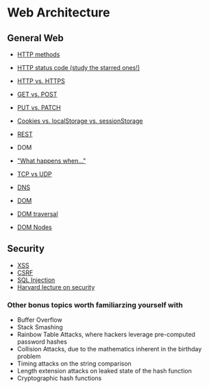 # Web Architecture

## General Web

* [HTTP methods](https://www.tutorialspoint.com/http/http_methods.htm)
* [HTTP status code (study the starred ones!)](http://www.restapitutorial.com/httpstatuscodes.html)
* [HTTP vs. HTTPS](https://www.instantssl.com/ssl-certificate-products/https.html)
* [GET vs. POST](https://www.w3schools.com/tags/ref_httpmethods.asp)
* [PUT vs. PATCH](https://stackoverflow.com/questions/28459418/rest-api-put-vs-patch-with-real-life-examples)
* [Cookies vs. localStorage vs. sessionStorage](https://stackoverflow.com/questions/19867599/what-is-the-difference-between-localstorage-sessionstorage-session-and-cookies)

* [REST](https://codewords.recurse.com/issues/five/what-restful-actually-means)
* DOM
* ["What happens when..."](https://medium.com/@maneesha.wijesinghe1/what-happens-when-you-type-an-url-in-the-browser-and-press-enter-bb0aa2449c1a)
* [TCP vs UDP](https://www.youtube.com/watch?v=Vdc8TCESIg8&t)
* [DNS](https://medium.freecodecamp.org/the-domain-name-system-dns-is-the-backbone-of-the-internet-heres-how-it-all-works-5706d0afa0fa)
* [DOM](https://javascript.info/dom-nodes)
* [DOM traversal](https://javascript.info/dom-navigation)
* [DOM Nodes](https://javascript.info/basic-dom-node-properties)

## Security

* [XSS](https://www.acunetix.com/websitesecurity/cross-site-scripting/)
* [CSRF](https://www.acunetix.com/websitesecurity/csrf-attacks/)
* [SQL Injection](https://www.acunetix.com/websitesecurity/sql-injection/)
* [Harvard lecture on security](https://www.youtube.com/watch?v=zlTVcNxg38c)

### Other bonus topics worth familiarzing yourself with

* Buffer Overflow
* Stack Smashing
* Rainbow Table Attacks, where hackers leverage pre-computed password hashes
* Collision Attacks, due to the mathematics inherent in the birthday problem
* Timing attacks on the string comparison
* Length extension attacks on leaked state of the hash function
* Cryptographic hash functions
